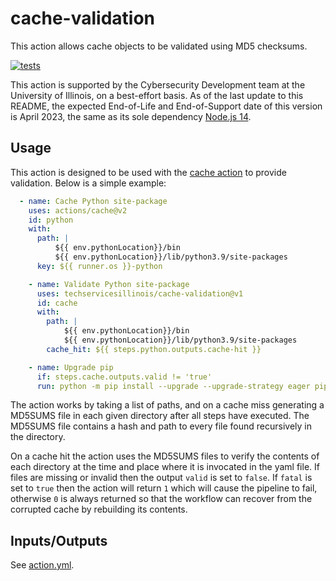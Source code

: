 # cache-validation

This action allows cache objects to be validated using MD5 checksums.

[![tests](https://github.com/techservicesillinois/cache-validation/actions/workflows/tests.yml/badge.svg)](https://github.com/techservicesillinois/cache-validation/actions/workflows/tests.yml)

This action is supported by the Cybersecurity Development team at
the University of Illinois, on a best-effort basis. As of the last
update to this README, the expected End-of-Life and End-of-Support
date of this version is April 2023, the same as its sole dependency
[Node.js 14](https://nodejs.org/en/about/releases/).

## Usage

This action is designed to be used with the [cache
action](https://github.com/actions/cache/blob/main/README.md) to
provide validation. Below is a simple example:

```yaml
  - name: Cache Python site-package
    uses: actions/cache@v2
    id: python
    with:
      path: |
          ${{ env.pythonLocation}}/bin
          ${{ env.pythonLocation}}/lib/python3.9/site-packages
      key: ${{ runner.os }}-python

    - name: Validate Python site-package
      uses: techservicesillinois/cache-validation@v1
      id: cache
      with:
        path: |
            ${{ env.pythonLocation}}/bin
            ${{ env.pythonLocation}}/lib/python3.9/site-packages
        cache_hit: ${{ steps.python.outputs.cache-hit }}

    - name: Upgrade pip
      if: steps.cache.outputs.valid != 'true'
      run: python -m pip install --upgrade --upgrade-strategy eager pip
```

The action works by taking a list of paths, and on a cache miss
generating a MD5SUMS file in each given directory after all steps
have executed. The MD5SUMS file contains a hash and path to every
file found recursively in the directory.

On a cache hit the action uses the MD5SUMS files to verify the
contents of each directory at the time and place where it is invocated
in the yaml file. If files are missing or invalid then the output
`valid` is set to `false`. If `fatal` is set to `true` then the
action will return `1` which will cause the pipeline to fail,
otherwise `0` is always returned so that the workflow can recover
from the corrupted cache by rebuilding its contents.

## Inputs/Outputs

See [action.yml](action.yml).
